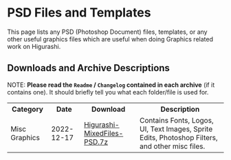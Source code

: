 # PSD Files and Templates

This page lists any PSD (Photoshop Document) files, templates, or any other useful graphics files which are useful when doing Graphics related work on Higurashi.

## Downloads and Archive Descriptions

NOTE: **Please read the `Readme` / `Changelog` contained in each archive** (if it contains one). It should briefly tell you what each folder/file is used for.

<table>
<tr>
    <th>Category</th>
    <th>Date</th>
    <th>Download</th>
    <th>Description</th>
</tr>
<tr>
    <td>Misc Graphics</td>
    <td>2022-12-17</td>
    <td><a href="https://07th-mod.com/archive/Higurashi-MixedFiles-PSD.7z">Higurashi-MixedFiles-PSD.7z</a></td>
    <td>Contains Fonts, Logos, UI, Text Images, Sprite Edits, Photoshop Filters, and other misc files.
    </td>
</tr>
</table>
